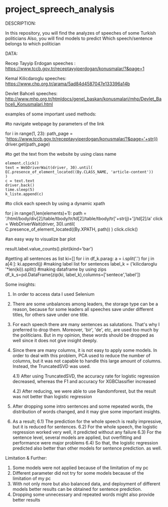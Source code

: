 # project_spreech_analysis

DESCRIPTION:

In this repository, you will find the analyzes of speeches of some Turkish politicians
Also, you will find models to predict Which speech/sentence belongs to which politician


DATA:

Recep Tayyip Erdogan speeches : https://www.tccb.gov.tr/receptayyiperdogan/konusmalar/?&page=1 

Kemal Kilicdaroglu speeches: https://www.chp.org.tr/arama/5ad84d4587047e133396a14b

Devlet Bahceli speeches: http://www.mhp.org.tr/htmldocs/genel_baskan/konusmalari/mhp/Devlet_Bahceli_Konusmalari.html


examples of some important used methods:


#to navigate webpage by parameters of the link

for i in range(1, 23):
    path_page = 'https://www.tccb.gov.tr/receptayyiperdogan/konusmalar/?&page='+str(i)
    driver.get(path_page) 


#to get the text from the website by using class name

    element.click()
    text = WebDriverWait(driver, 30).until(
    EC.presence_of_element_located((By.CLASS_NAME, 'article-content'))
    )
    c = text.text
    driver.back()
    time.sleep(5)
    k_liste.append(c)


#to click each speech by using a dynamic xpath

for j in range(1,len(elements)+1):
    path = '/html/body/div[2]/table/tbody/tr/td[2]/table/tbody/tr['+str(j)+']/td[2]/a'
    click = WebDriverWait(driver, 30).until(
    C.presence_of_element_located((By.XPATH, path))
    )
    click.click()

#an easy way to visualize bar plot

result.label.value_counts().plot(kind='bar')

#getting all sentences as list
ki=[]
for i in df_k.parag:
    a = i.split('.')
    for j in a[4:]:
        ki.append(j)
#making label list for sentences
label_k = ('kilicdaroglu '*len(ki)).split()
#making dataframe by using zips
df_k_s=pd.DataFrame(zip(ki, label_k),columns=['sentece','label'])

Some insights:

1) In order to access data I used Selenium

2) There are some unbalances among leaders, the storage type can be a reason, because for some leaders all speeches save under different titles, for others save under one title.  

3) For each speech there are many sentences as salutations. That's why I preferred to drop them. Moreover, 'bir', 'de', etc, are used too much by the politicians. But in my opinion, these words should be dropped as well since it does not give insight deeply.

4) Since there are many columns, it is not easy to apply some models. In order to deal with this problem, PCA used to reduce the number of columns, but it was not capable to handle this large amount of columns. Instead, the TruncatedSVD was used.

    4.1) After using TruncatedSVD, the accuracy rate for logistic regression decreased, whereas the F1 and accuracy for XGBClassifier increased

    4.2) After reducing, we were able to use Randomforest, but the result was not better than logistic regression  

5) After dropping some intro sentences and some repeated words, the distribution of words changed, and it may give some important insights.

6) As a result;
    6.1) The prediction for the whole speech is really impressive, but it is reduced for sentences. 
    6.2) For the whole speech, the logistic regression worked very well, it predicted without any failure
    6.3) For the sentence level, several models  are applied, but overfitting and performance were major problems
    6.4) So that, the logistic regression predicted also better than other models for sentence prediction. as well. 

Limitation & Further:
1) Some models were not applied because of the limitation of my pc
2) Different parameter did not try for some models because of the limitation of my pc
3) With not only more but also balanced data, and deployment of different models better results can be obtained for sentence prediction. 
4) Dropping some unnecessary and repeated words might also provide better results






